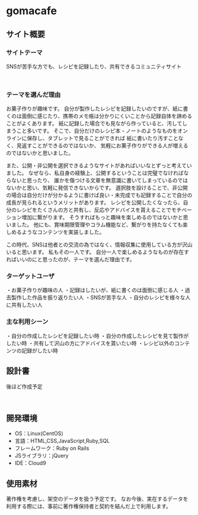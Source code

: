 # gomacafe
## サイト概要
### サイトテーマ
SNSが苦手な方でも、レシピを記録したり、共有できるコミュニティサイト

​
### テーマを選んだ理由
お菓子作りが趣味です。
自分が製作したレシピを記録したいのですが、紙に書くのは面倒に感じたり、携帯のメモ帳は分かりにくいことから記録自体を諦めることがよくあります。
紙に記録した場合でも見ながら作っていると、汚してしまうこと多いです。
そこで、自分だけのレシピ本・ノートのようなものをオンラインに保存し、タブレットで見ることができれば
紙に書いたり汚すことなく、見返すことができるのではないか、
気軽にお菓子作りができる人が増えるのではないかと思いました。

また、公開・非公開を選択できるようなサイトがあればいいなとずっと考えていました。
なぜなら、私自身の経験上、公開するということは完璧でなければならないと思ったり、
誰かを傷つける文章を無意識に書いてしまっているのではないかと思い、気軽に発信できないからです。
選択肢を設けることで、非公開の場合は自分だけが分かるように書けば良い・未完成でも記録することで自分の成長が見られるというメリットがあります。
レシピを公開したくなったら、自分のレシピをたくさんの方と共有し、反応やアドバイスを貰えることでモチベーション増加に繋がります。
そうすればもっと趣味を楽しめるのではないかと思いました。
他にも、賞味期限管理やコラム機能など、繋がりを持たなくても楽しめるようなコンテンツを実装しました。

この時代、SNSは他者との交流の為ではなく、情報収集に使用している方が沢山いると思います。
私もその一人です。
自分一人で楽しめるようなものが存在すればいいのにと思ったのが、テーマを選んだ理由です。


### ターゲットユーザ
・お菓子作りが趣味の人
・記録はしたいが、紙に書くのは面倒に感じる人
・過去製作した作品を振り返りたい人
・SNSが苦手な人
・自分のレシピを様々な人に共有したい人


### 主な利用シーン
・自分の作成したレシピを記録したい時
・自分の作成したレシピを見て製作がしたい時
・共有して沢山の方にアドバイスを貰いたい時
・レシピ以外のコンテンツの記録がしたい時


## 設計書
後ほど作成予定

​
## 開発環境
- OS：Linux(CentOS)
- 言語：HTML,CSS,JavaScript,Ruby,SQL
- フレームワーク：Ruby on Rails
- JSライブラリ：jQuery
- IDE：Cloud9


## 使用素材
著作権を考慮し、架空のデータを扱う予定です。
なお今後、実在するデータを利用する際には、事前に著作権保持者と契約を結んだ上で利用します。